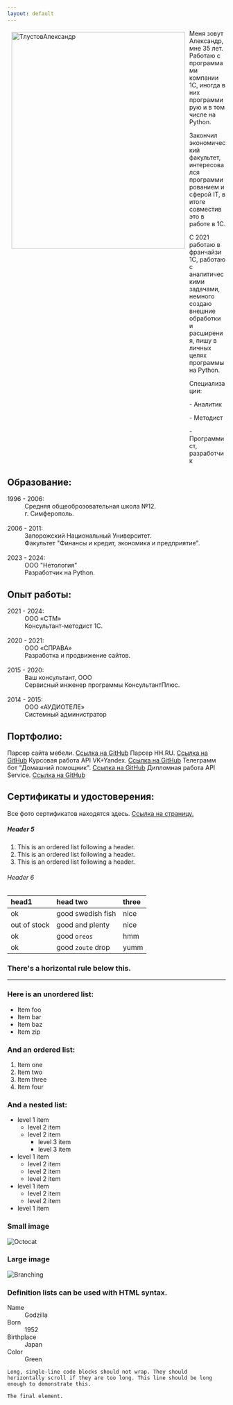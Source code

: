 ```yaml
---
layout: default
---
```


<a href="https://ibb.co/6gnKTpT"><img src="https://i.ibb.co/BqzhQ7Q/2024-08-22-114658.png" alt="ТлустовАлександр" border="0" width="400" height="500" align="left" vspace="5" hspace="10"/></a>
<p style="margin-left: 420px;">Меня зовут Александр, мне 35 лет. Работаю с программами компании 1С, иногда в них программирую и в том числе на Python.</p>
<p style="margin-left: 420px;">Закончил экономический факультет, интересовался программированием и сферой IT, в итоге совместив это в работе в 1C.</p>
<p style="margin-left: 420px;">С 2021 работаю в франчайзи 1С, работаю с аналитическими задачами, немного создаю внешние обработки и расширения, пишу в личных целях программы на Python.</p>
<p style="margin-left: 420px;">Специализации:</p>
<p style="margin-left: 420px;"> - Аналитик</p>    
<p style="margin-left: 420px;"> - Методист</p>  
<p style="margin-left: 420px;"> - Программист, разработчик</p>

## Образование:
<dt>1996 - 2006:</dt>  
<dd>Средняя общеоброзовательная школа №12.</dd> 
<dd>г. Симферополь.</dd> 
<br>
<dt>2006 - 2011:</dt>    
<dd>Запорожский Национальный Университет.</dd>
<dd>Факультет "Финансы и кредит, экономика и предприятие".</dd>
<br>
<dt>2023 - 2024:</dt>    
<dd>ООО "Нетология"</dd>
<dd>Разработчик на Python.</dd>

## Опыт работы:
<dt>2021 - 2024:</dt>  
<dd>ООО «СТМ»</dd>
<dd>Консультант-методист 1С.</dd>
<br>
<dt>2020 - 2021:</dt>  
<dd>ООО «СПРАВА»</dd>
<dd>Разработка и продвижение сайтов.</dd>
<br>
<dt>2015 - 2020:</dt>  
<dd>Ваш консультант, ООО</dd>
<dd>Сервисный инженер программы КонсультантПлюс.</dd>
<br>
<dt>2014 - 2015:</dt>  
<dd>ООО «АУДИОТЕЛЕ»</dd>
<dd>Системный администратор</dd>

## Портфолио:
Парсер сайта мебели. [Ссылка на GitHub](https://github.com/AlexTlustov/parser_stelmeb.com)
Парсер HH.RU. [Ссылка на GitHub](https://github.com/AlexTlustov/web_parcing)
Курсовая работа API VK+Yandex. [Ссылка на GitHub](https://github.com/AlexTlustov/kursabaya_rabota)
Телеграмм бот "Домашний помощник". [Ссылка на GitHub](https://github.com/AlexTlustov/hh_bot)
Дипломная работа API Service. [Ссылка на GitHub](https://github.com/AlexTlustov/neto_final_diplom)


## Сертификаты и удостоверения:

Все фото сертификатов находятся здесь. [Ссылка на страницу.](./another-page.html)

##### Header 5

1.  This is an ordered list following a header.
2.  This is an ordered list following a header.
3.  This is an ordered list following a header.

###### Header 6

| head1        | head two          | three |
|:-------------|:------------------|:------|
| ok           | good swedish fish | nice  |
| out of stock | good and plenty   | nice  |
| ok           | good `oreos`      | hmm   |
| ok           | good `zoute` drop | yumm  |

### There's a horizontal rule below this.

* * *

### Here is an unordered list:

*   Item foo
*   Item bar
*   Item baz
*   Item zip

### And an ordered list:

1.  Item one
1.  Item two
1.  Item three
1.  Item four

### And a nested list:

- level 1 item
  - level 2 item
  - level 2 item
    - level 3 item
    - level 3 item
- level 1 item
  - level 2 item
  - level 2 item
  - level 2 item
- level 1 item
  - level 2 item
  - level 2 item
- level 1 item

### Small image

![Octocat](https://github.githubassets.com/images/icons/emoji/octocat.png)

### Large image

![Branching](https://guides.github.com/activities/hello-world/branching.png)


### Definition lists can be used with HTML syntax.

<dl>
<dt>Name</dt>
<dd>Godzilla</dd>
<dt>Born</dt>
<dd>1952</dd>
<dt>Birthplace</dt>
<dd>Japan</dd>
<dt>Color</dt>
<dd>Green</dd>
</dl>

```
Long, single-line code blocks should not wrap. They should horizontally scroll if they are too long. This line should be long enough to demonstrate this.
```

```
The final element.
```
